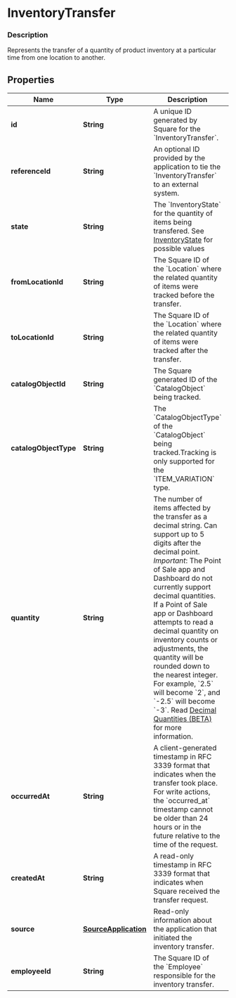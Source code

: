 
# InventoryTransfer

### Description

Represents the transfer of a quantity of product inventory at a particular time from one location to another.

## Properties
Name | Type | Description | Notes
------------ | ------------- | ------------- | -------------
**id** | **String** | A unique ID generated by Square for the &#x60;InventoryTransfer&#x60;. |  [optional]
**referenceId** | **String** | An optional ID provided by the application to tie the &#x60;InventoryTransfer&#x60; to an external system. |  [optional]
**state** | **String** | The &#x60;InventoryState&#x60; for the quantity of items being transfered. See [InventoryState](#type-inventorystate) for possible values |  [optional]
**fromLocationId** | **String** | The Square ID of the &#x60;Location&#x60; where the related quantity of items were tracked before the transfer. |  [optional]
**toLocationId** | **String** | The Square ID of the &#x60;Location&#x60; where the related quantity of items were tracked after the transfer. |  [optional]
**catalogObjectId** | **String** | The Square generated ID of the &#x60;CatalogObject&#x60; being tracked. |  [optional]
**catalogObjectType** | **String** | The &#x60;CatalogObjectType&#x60; of the &#x60;CatalogObject&#x60; being tracked.Tracking is only supported for the &#x60;ITEM_VARIATION&#x60; type. |  [optional]
**quantity** | **String** | The number of items affected by the transfer as a decimal string. Can support up to 5 digits after the decimal point.  _Important_: The Point of Sale app and Dashboard do not currently support decimal quantities. If a Point of Sale app or Dashboard attempts to read a decimal quantity on inventory counts or adjustments, the quantity will be rounded down to the nearest integer. For example, &#x60;2.5&#x60; will become &#x60;2&#x60;, and &#x60;-2.5&#x60; will become &#x60;-3&#x60;. Read [Decimal Quantities (BETA)](https://developer.squareup.com/docs/docs/inventory-api/what-it-does#decimal-quantities-beta) for more information. |  [optional] [beta]
**occurredAt** | **String** | A client-generated timestamp in RFC 3339 format that indicates when the transfer took place. For write actions, the &#x60;occurred_at&#x60; timestamp cannot be older than 24 hours or in the future relative to the time of the request. |  [optional]
**createdAt** | **String** | A read-only timestamp in RFC 3339 format that indicates when Square received the transfer request. |  [optional]
**source** | [**SourceApplication**](SourceApplication.md) | Read-only information about the application that initiated the inventory transfer. |  [optional]
**employeeId** | **String** | The Square ID of the &#x60;Employee&#x60; responsible for the inventory transfer. |  [optional]



